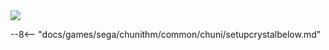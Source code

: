 
<img class="header-logo" src="/img/sega/chunithm/airplus/logo.webp">

--8<-- "docs/games/sega/chunithm/common/chuni/setupcrystalbelow.md"
